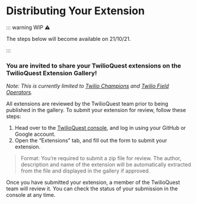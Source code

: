 # Distributing Your Extension

::: warning WIP ⚠️

The steps below will become available on 21/10/21.

:::
### You are invited to share your TwilioQuest extensions on the TwilioQuest Extension Gallery! 
*Note: This is currently limited to [Twilio Champions](www.twilio.com/champions) and [Twilio Field Operators](www.twilio.com/quest/students).* 

All extensions are reviewed by the TwilioQuest team prior to being published in the gallery. To submit your extension for review, follow these steps: 

1. Head over to the [TwilioQuest console](www.twilio.com/quest/app), and log in using your GitHub or Google account. 
2. Open the “Extensions” tab, and fill out the form to submit your extension. 

> Format: You’re required to submit a zip file for review. The author, description and name of the extension will be automatically extracted from the file and displayed in the gallery if approved. 

Once you have submitted your extension, a member of the TwilioQuest team will review it. You can check the status of your submission in the console at any time.  


